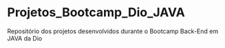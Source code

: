 # Projetos_Bootcamp_Dio_JAVA
Repositório dos projetos desenvolvidos durante o Bootcamp Back-End em JAVA da Dio

